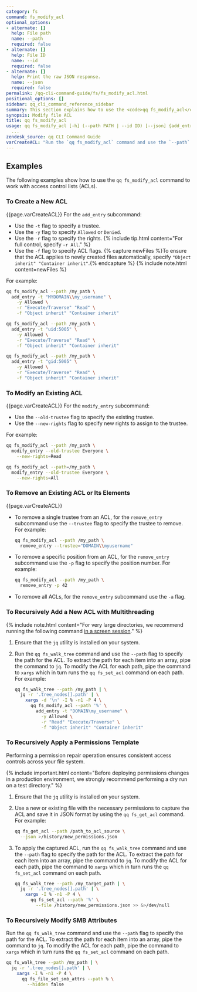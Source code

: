 ```yaml
---
category: fs
command: fs_modify_acl
optional_options:
- alternate: []
  help: File path
  name: --path
  required: false
- alternate: []
  help: File ID
  name: --id
  required: false
- alternate: []
  help: Print the raw JSON response.
  name: --json
  required: false
permalink: /qq-cli-command-guide/fs/fs_modify_acl.html
positional_options: []
sidebar: qq_cli_command_reference_sidebar
summary: This section explains how to use the <code>qq fs_modify_acl</code> command.
synopsis: Modify file ACL
title: qq fs_modify_acl
usage: qq fs_modify_acl [-h] (--path PATH | --id ID) [--json] {add_entry,remove_entry,modify_entry,set_posix_special_permissions}
  ...
zendesk_source: qq CLI Command Guide
varCreateACL: "Run the `qq fs_modify_acl` command and use the `--path` flag to specify the path for the ACL."
---
```


## Examples
The following examples show how to use the `qq fs_modify_acl` command to work with access control lists (ACLs).

### To Create a New ACL
{{page.varCreateACL}} For the `add_entry` subcommand:

* Use the `-t` flag to specify a trustee.
* Use the `-y` flag to specify `Allowed` or `Denied`.
* Use the `-r` flag to specify the rights.
  {% include tip.html content="For full control, specify `-r All`." %}
* Use the `-f` flag to specify ACL flags.
  {% capture newFiles %}To ensure that the ACL applies to newly created files automatically, specify `"Object inherit" "Container inherit"`.{% endcapture %}
  {% include note.html content=newFiles %}

For example:

```bash
qq fs_modify_acl --path /my_path \
  add_entry -t "MYDOMAIN\\my_username" \
    -y Allowed \
    -r "Execute/Traverse" "Read" \
    -f "Object inherit" "Container inherit"
```

```bash
qq fs_modify_acl --path /my_path \
  add_entry -t "uid:5005" \
    -y Allowed \
    -r "Execute/Traverse" "Read" \
    -f "Object inherit" "Container inherit"
```

```bash
qq fs_modify_acl --path /my_path \
  add_entry -t "gid:5005" \
    -y Allowed \
    -r "Execute/Traverse" "Read" \
    -f "Object inherit" "Container inherit"
```

### To Modify an Existing ACL
{{page.varCreateACL}} For the `modify_entry` subcommand:

* Use the `--old-trustee` flag to specify the existing trustee.
* Use the `--new-rights` flag to specify new rights to assign to the trustee.

For example:

```bash
qq fs_modify_acl --path /my_path \
  modify_entry --old-trustee Everyone \
    --new-rights=Read
```

```bash
qq fs_modify_acl --path=/my_path \
  modify_entry --old-trustee Everyone \
    --new-rights=All
```

### To Remove an Existing ACL or Its Elements
{{page.varCreateACL}}

* To remove a single trustee from an ACL, for the `remove_entry` subcommand use the `--trustee` flag to specify the trustee to remove. For example:

  ```bash
  qq fs_modify_acl --path /my_path \
    remove_entry --trustee="DOMAIN\\myusername"

* To remove a specific position from an ACL, for the `remove_entry` subcommand use the `-p` flag to specify the position number. For example:

  ```bash
  qq fs_modify_acl --path /my_path \
    remove_entry -p 42
  ```

* To remove all ACLs, for the `remove_entry` subcommand use the `-a` flag.

### To Recursively Add a New ACL with Multithreading
{% include note.html content="For very large directories, we recommend running the following command [in a screen session](https://linuxize.com/post/how-to-use-linux-screen/)." %}

1. Ensure that the `jq` utility is installed on your system.

1. Run the `qq fs_walk_tree` command and use the `--path` flag to specify the path for the ACL. To extract the path for each item into an array, pipe the command to `jq`. To modify the ACL for each path, pipe the command to `xargs` which in turn runs the `qq fs_set_acl` command on each path. For example:

   ```bash
   qq fs_walk_tree --path /my_path | \
     jq -r '.tree_nodes[].path' | \
       xargs -d '\n' -I % -n1 -P 4 \
         qq fs_modify_acl --path '%' \
           add_entry -t "DOMAIN\my_username" \
             -y Allowed \
             -r "Read" "Execute/Traverse" \
             -f "Object inherit" "Container inherit"
   ```

### To Recursively Apply a Permissions Template
Performing a permission repair operation ensures consistent access controls across your file system.

{% include important.html content="Before deploying permissions changes in a production environment, we strongly recommend performing a dry run on a test directory." %}

1. Ensure that the `jq` utility is installed on your system.

1. Use a new or existing file with the necessary permissions to capture the ACL and save it in JSON format by using the `qq fs_get_acl` command. For example:
   
   ```bash
   qq fs_get_acl --path /path_to_acl_source \
     --json >/history/new_permissions.json
   ```

1. To apply the captured ACL, run the `qq fs_walk_tree` command and use the `--path` flag to specify the path for the ACL. To extract the path for each item into an array, pipe the command to `jq`. To modify the ACL for each path, pipe the command to `xargs` which in turn runs the `qq fs_set_acl` command on each path.

   ```bash
   qq fs_walk_tree --path /my_target_path | \
     jq -r '.tree_nodes[].path' | \
       xargs -I % -n1 -P 4 \
         qq fs_set_acl --path '%' \
           --file /history/new_permissions.json >> &>/dev/null
   ```

### To Recursively Modify SMB Attributes
Run the `qq fs_walk_tree` command and use the `--path` flag to specify the path for the ACL. To extract the path for each item into an array, pipe the command to `jq`. To modify the ACL for each path, pipe the command to `xargs` which in turn runs the `qq fs_set_acl` command on each path.

```bash
qq fs_walk_tree --path /my_path | \
  jq -r '.tree_nodes[].path' | \
    xargs -I % -n1 -P 4 \
      qq fs_file_set_smb_attrs --path % \
        --hidden false
```

